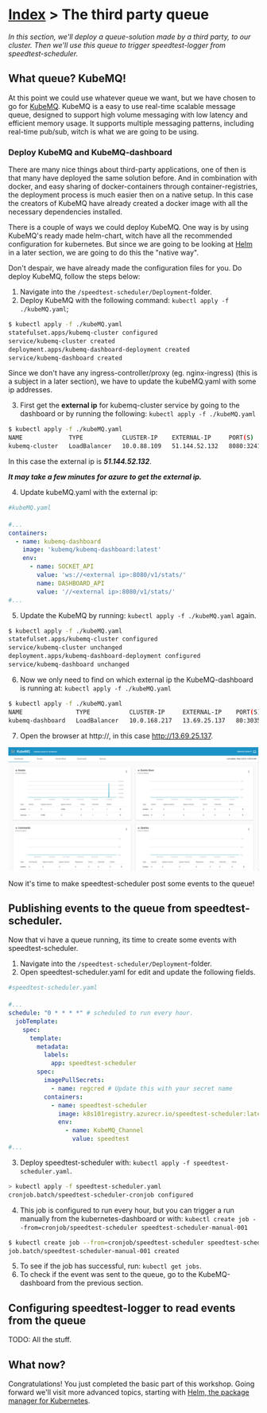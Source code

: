 # [Index](index) > The third party queue

_In this section, we'll deploy a queue-solution made by a third party, to our cluster. Then we'll use this queue to trigger speedtest-logger from speedtest-scheduler._

## What queue? KubeMQ!

At this point we could use whatever queue we want, but we have chosen to go for [KubeMQ](https://kubemq.io/). KubeMQ is a easy to use real-time scalable message queue, designed to support high volume messaging with low latency and efficient memory usage. It supports multiple messaging patterns, including real-time pub/sub, witch is what we are going to be using.

### Deploy KubeMQ and KubeMQ-dashboard

There are many nice things about third-party applications, one of then is that many have deployed the same solution before. And in combination with docker, and easy sharing of docker-containers through container-registries, the deployment process is much easier then on a native setup. In this case the creators of KubeMQ have already created a docker image with all the necessary dependencies installed.

There is a couple of ways we could deploy KubeMQ. One way is by using KubeMQ's ready made helm-chart, witch have all the recommended configuration for kubernetes. But since we are going to be looking at [Helm](https://helm.sh/) in a later section, we are going to do this the "native way".

Don't despair, we have already made the configuration files for you. Do deploy KubeMQ, follow the steps below:

1. Navigate into the `/speedtest-scheduler/Deployment`-folder.
2. Deploy KubeMQ with the following command: `kubectl apply -f ./kubeMQ.yaml`;

```bash
$ kubectl apply -f ./kubeMQ.yaml
statefulset.apps/kubemq-cluster configured
service/kubemq-cluster created
deployment.apps/kubemq-dashboard-deployment created
service/kubemq-dashboard created
```

Since we don't have any ingress-controller/proxy (eg. nginx-ingress) (this is a subject in a later section), we have to update the kubeMQ.yaml with some ip addresses.

3. First get the **external ip** for kubemq-cluster service by going to the dashboard or by running the following: `kubectl apply -f ./kubeMQ.yaml`

```bash
$ kubectl apply -f ./kubeMQ.yaml
NAME             TYPE           CLUSTER-IP    EXTERNAL-IP     PORT(S)                                                        AGE
kubemq-cluster   LoadBalancer   10.0.88.109   51.144.52.132   8080:32419/TCP,50000:30985/TCP,5228:32465/TCP,9090:30551/TCP   20m
```

In this case the external ip is **_51.144.52.132_**.

**_It may take a few minutes for azure to get the external ip._**

4. Update kubeMQ.yaml with the external ip:

```yaml
#kubeMQ.yaml

#...
containers:
  - name: kubemq-dashboard
    image: 'kubemq/kubemq-dashboard:latest'
    env:
      - name: SOCKET_API
        value: 'ws://<external ip>:8080/v1/stats/'
        name: DASHBOARD_API
        value: '//<external ip>:8080/v1/stats/'
#...
```

5. Update the KubeMQ by running: `kubectl apply -f ./kubeMQ.yaml` again.

```bash
$ kubectl apply -f ./kubeMQ.yaml
statefulset.apps/kubemq-cluster configured
service/kubemq-cluster unchanged
deployment.apps/kubemq-dashboard-deployment configured
service/kubemq-dashboard unchanged
```

6. Now we only need to find on which external ip the KubeMQ-dashboard is running at: `kubectl apply -f ./kubeMQ.yaml`

```bash
$ kubectl apply -f ./kubeMQ.yaml
NAME               TYPE           CLUSTER-IP     EXTERNAL-IP    PORT(S)        AGE
kubemq-dashboard   LoadBalancer   10.0.168.217   13.69.25.137   80:30356/TCP   3m

```

7. Open the browser at http://<externalip>, in this case http://13.69.25.137.

![KubeMQ Dashboard](images/kubemq-dashboard.png)

Now it's time to make speedtest-scheduler post some events to the queue!

## Publishing events to the queue from speedtest-scheduler.

Now that vi have a queue running, its time to create some events with speedtest-scheduler.

1. Navigate into the `/speedtest-scheduler/Deployment`-folder.
2. Open speedtest-scheduler.yaml for edit and update the following fields.

```yaml
#speedtest-scheduler.yaml

#...
schedule: "0 * * * *" # scheduled to run every hour.
  jobTemplate:
    spec:
      template:
        metadata:
          labels:
            app: speedtest-scheduler
        spec:
          imagePullSecrets:
            - name: regcred # Update this with your secret name
          containers:
            - name: speedtest-scheduler
              image: k8s101registry.azurecr.io/speedtest-scheduler:latest # Updated this with your image tag.
              env:
                - name: KubeMQ_Channel
                  value: speedtest
#...
```

3. Deploy speedtest-scheduler with: `kubectl apply -f speedtest-scheduler.yaml`.

```bash
> kubectl apply -f speedtest-scheduler.yaml
cronjob.batch/speedtest-scheduler-cronjob configured
```

4. This job is configured to run every hour, but you can trigger a run manually from the kubernetes-dashboard or with: `kubectl create job --from=cronjob/speedtest-scheduler speedtest-scheduler-manual-001`

```bash
$ kubectl create job --from=cronjob/speedtest-scheduler speedtest-scheduler-manual-001
job.batch/speedtest-scheduler-manual-001 created
```

5. To see if the job has successful, run: `kubectl get jobs`.
6. To check if the event was sent to the queue, go to the KubeMQ-dashboard from the previous section.

## Configuring speedtest-logger to read events from the queue

TODO: All the stuff.

## What now?

Congratulations! You just completed the basic part of this workshop. Going forward we'll visit more advanced topics, starting with [Helm, the package manager for Kubernetes](5-helm-the-package-manager-for-kubernetes).

